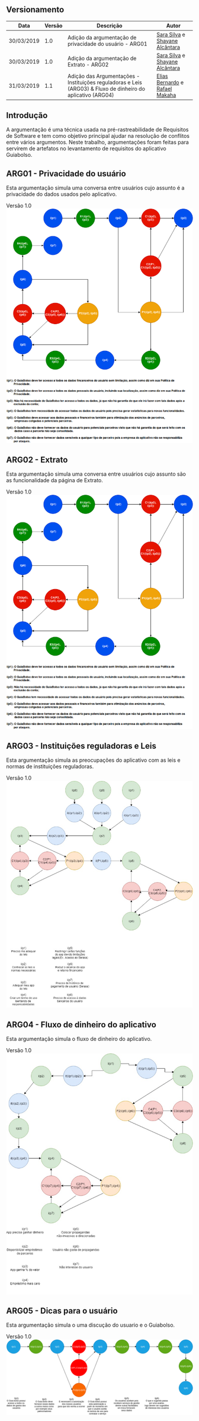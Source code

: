 ## Versionamento

| Data | Versão | Descrição | Autor |
|--|--|--|--|
| 30/03/2019 | 1.0 | Adição da argumentação de privacidade do usuário - ARG01| [Sara Silva](https://github.com/silvasara) e [Shayane Alcântara](https://github.com/shayanealcantara) |
| 30/03/2019 | 1.0 | Adição da argumentação de Extrato - ARG02| [Sara Silva](https://github.com/silvasara) e [Shayane Alcântara](https://github.com/shayanealcantara) |
| 31/03/2019 | 1.1 | Adição das Argumentações - Instituições reguladoras e Leis (ARG03) & Fluxo de dinheiro do aplicativo (ARG04) | [Elias Bernardo](https://github.com/silvasara) e [Rafael Makaha](https://github.com/rafaelmakaha) |

## **Introdução**
A argumentação é uma técnica usada na pré-rastreabilidade de Requisitos de Software e tem como objetivo principal ajudar na resolução de conflitos entre vários argumentos. Neste trabalho, argumentações foram feitas para servirem de artefatos no levantamento de requisitos do aplicativo Guiabolso.

## **ARG01 - Privacidade do usuário**
Esta argumentação simula uma conversa entre usuários cujo assunto é a privacidade do dados usados pelo aplicativo.

Versão 1.0
[ ![ARG01](./../img/argumentacao_privacidade.png) ](./../img/argumentacao_privacidade.png)

## **ARG02 - Extrato**
Esta argumentação simula uma conversa entre usuários cujo assunto são as funcionalidade da página de Extrato.

Versão 1.0
[ ![ARG02](./../img/argumentacao_privacidade.png)](./../img/argumentacao_extrato.png)


## **ARG03 - Instituições reguladoras e Leis**
Esta argumentação simula as preocupações do aplicativo com as leis e normas de instituições reguladoras.

Versão 1.0
[ ![ARG03](./../img/argumentacao_instituicoes.jpeg)](./../img/argumentacao_instituicoes.jpeg)

## **ARG04 - Fluxo de dinheiro do aplicativo**
Esta argumentação simula o fluxo de dinheiro do aplicativo.

Versão 1.0
[ ![ARG04](./../img/argumentacao_fluxo_de_dinheiro.jpeg)](./../img/argumentacao_fluxo_de_dinheiro.jpeg)

## **ARG05 - Dicas para o usuário**
Esta argumentação simula o uma discução do usuario e o Guiabolso.

Versão 1.0
[ ![ARG05](./../img/argumentacao_dicas.png)](./../img/argumentacao_dicas.png)
